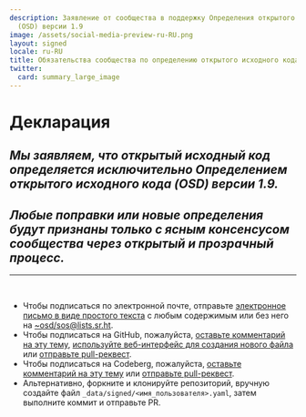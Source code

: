 ```yaml
---
description: Заявление от сообщества в поддержку Определения открытого исходного кода
  (OSD) версии 1.9
image: /assets/social-media-preview-ru-RU.png
layout: signed
locale: ru-RU
title: Обязательства сообщества по определению открытого исходного кода
twitter:
  card: summary_large_image
---
```

# **Декларация**

## *Мы заявляем, что открытый исходный код определяется исключительно Определением открытого исходного кода (OSD) версии 1.9.*

## *Любые поправки или новые определения будут признаны только с ясным консенсусом сообщества через открытый и прозрачный процесс.*

---
<br>

- Чтобы подписаться по электронной почте, отправьте [электронное письмо в виде простого текста](https://useplaintext.email/) с любым содержимым или без него на [~osd/sos@lists.sr.ht](mailto:~osd/sos@lists.sr.ht).
- Чтобы подписаться на GitHub, пожалуйста, [оставьте комментарий на эту тему](https://github.com/OpenSourceDefinition/sos/issues/1), [используйте веб-интерфейс для создания нового файла](https://github.com/OpenSourceDefinition/sos/new/main/_data/signed) или [отправьте pull-реквест](https://github.com/OpenSourceDefinition/sos/pulls).
- Чтобы подписаться на Codeberg, пожалуйста, [оставьте комментарий на эту тему](https://codeberg.org/osd/sos/issues/1) или [отправьте pull-реквест](https://codeberg.org/osd/sos/pulls).
- Альтернативно, форкните и клонируйте репозиторий, вручную создайте файл `_data/signed/<имя_пользователя>.yaml`, затем выполните коммит и отправьте PR.
